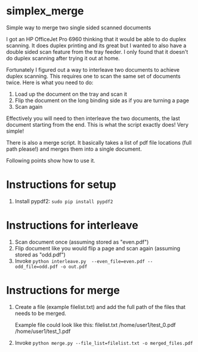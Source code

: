 # simplex_merge
Simple way to merge two single sided scanned documents

I got an HP OfficeJet Pro 6960 thinking that it would be able to do duplex scanning. It does duplex printing and its great but I wanted to also have a double sided scan feature from the tray feeder. I only found that it doesn't do duplex scanning after trying it out at home.

Fortunately I figured out a way to interleave two documents to achieve duplex scanning. This requires one to scan the same set of documents twice. Here is what you need to do:

1) Load up the document on the tray and scan it
2) Flip the document on the long binding side as if you are turning a page
3) Scan again

Effectively you will need to then interleave the two documents, the last document starting from the end. This is what the script exactly does! Very simple!

There is also a merge script. It basically takes a list of pdf file locations (full path please!) and merges them into a single document.

Following points show how to use it.

# Instructions for setup

1. Install pypdf2: ```sudo pip install pypdf2```

# Instructions for interleave

1. Scan document once (assuming stored as "even.pdf")
2. Flip document like you would flip a page and scan again (assuming stored as "odd.pdf")
3. Invoke ```python interleave.py  --even_file=even.pdf --odd_file=odd.pdf -o out.pdf```

# Instructions for merge

1. Create a file (example filelist.txt) and add the full path of the files that needs to be merged.

   Example file could look like this:
   filelist.txt
   /home/user1/test_0.pdf
   /home/user1/test_1.pdf

2. Invoke ```python merge.py --file_list=filelist.txt -o merged_files.pdf```
